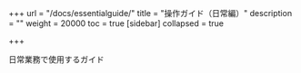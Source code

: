 +++
url = "/docs/essentialguide/"
title = "操作ガイド（日常編）"
description = ""
weight = 20000
toc = true
[sidebar]
collapsed = true

+++

日常業務で使用するガイド

